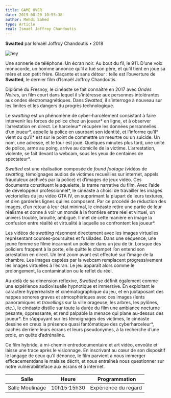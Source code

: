 ```yaml
---
title: GAME OVER
date: 2019-08-20 10:55:38
author: Mehdi Sahed
type: Article
real: Ismaël Joffroy Chandoutis
---
```

**Swatted** par Ismaël Joffroy Chandoutis • 2018

![hey](swatted.jpg)

Une sonnerie de téléphone. Un écran noir. Au bout du fil, le 911. D’une voix monocorde, un homme annonce qu’il a tué son père, et qu’il tient en joue sa mère et son petit frère. Glaçante et sans détour : telle est l’ouverture de **Swatted**, le dernier film d’Ismaël Joffroy Chandoutis.

Diplômé du Fresnoy, le cinéaste se fait connaître en 2017 avec *Ondes Noires*, un film court dans lequel il s’intéresse aux personnes intolérantes aux ondes électromagnétiques. Dans *Swatted*, il s’interroge à nouveau sur les limites et les dangers du progrès technologique.

Le *swatting* est un phénomène de cyber-harcèlement consistant à faire intervenir les forces de police chez un joueur\* en ligne, et à observer l’arrestation en direct. Le harceleur\* récupère les données personnelles d’un joueur\*, appelle la police en usurpant son identité, et l’informe qu’il\* vient ou qu’il\* est sur le point de commettre un meurtre ou un suicide. Un nom, une adresse, et le tour est joué. Quelques minutes plus tard, une unité de police, arme au poing, arrive au domicile de la victime. L’arrestation, violente, se fait devant la webcam, sous les yeux de centaines de spectateur\*.

*Swatted* est une réalisation composée de *found footage* (vidéos de *swatting,* témoignages audios de victimes recueillies sur internet, appels frauduleux archivés par la police) et d’images de jeux vidéo. Ces documents constituent le squelette, la trame narrative du film. Avec l’aide de développeur professionnel\*, le cinéaste a choisi de travailler les images vectorielles du jeu vidéo GTA IV, en supprimant la plupart de leurs textures, et d’en garderles lignes qui les composent. Par ce procédé de réduction des images, d’un retour à leur état minimal, le cinéaste retire une partie de leur réalisme et donne à voir un monde à la frontière entre réel et virtuel, un univers trouble, brouillé, ambiguë. Il met de cette manière en image la confusion entre réalité et virtualité à laquelle se confrontent les joueur\*.

Les vidéos de *swatting* résonnent directement avec les images virtuelles représentant courses-poursuites et fusillades. Dans une séquence, une jeune femme se filme incarnant un policier dans un jeu de tir. Lorsque des policiers frappent à la porte, elle quitte le champet l’on entend son arrestation en direct. Un lent zoom avant est effectué sur l’image de la chambre. Les images captées par la webcam remplacent progressivement les images virtuelles à l’écran. Le jeu apparaît alors comme le prolongement, la contamination ou le reflet du réel.

Au-delà de sa dimension réflexive, *Swatted* se définit également comme une expérience audiovisuelle hypnotique et immersive. En exploitant le caractère hyperréaliste et cinématographique du jeu, et en juxtaposant des nappes sonores graves et atmosphériques avec ces images (lents panoramiques et *travellings* sur la ville orageuse, les arbres, les pylônes, etc.), le cinéaste distille sur toute la durée du film une ambiance nocturne pesante, oppressante, et rend palpable la menace qui plane au-dessus des joueur\*. En s’appuyant sur les témoignages des victimes, le cinéaste dessine en creux la présence quasi fantômatique des cyberharceleur\*, cachés derrière leurs écrans et leurs pseudonymes, à la recherche d’une proie, en quête d’adrénaline.

Ce film hybride, à mi-chemin entredocumentaire et art vidéo, envoûte et laisse une trace après le visionnage. En inscrivant au cœur de son dispositif le langage de ceux qu’il dénonce, le film parvient à nous immerger efficacementdans le malaise décrit, et nous entraîneà nous questionner sur notre vulnérabilitéface aux écrans et à internet.


| Salle | Heure | Programmation |
|-------|-------|---------------|
| Salle Moulinage | 10h15·15h30 | Expérience du regard |
